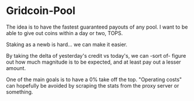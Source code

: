 # Gridcoin-Pool

The idea is to have the fastest guaranteed payouts of any pool. I want to be able to give out coins within a day or two, TOPS.

Staking as a newb is hard... we can make it easier.

By taking the delta of yesterday's credit vs today's, we can -sort of- figure out how much magnitude is to be expected, and at least pay out a lesser amount.

One of the main goals is to have a 0% take off the top. "Operating costs" can hopefully be avoided by scraping the stats from the proxy server or something.
